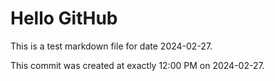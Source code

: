 # Hello GitHub
This is a test markdown file for date 2024-02-27.

This commit was created at exactly 12:00 PM on 2024-02-27.
